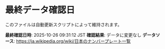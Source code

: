 # 最終データ確認日

このファイルは自動更新スクリプトによって維持されます。

**最終確認日時**: 2025-10-26 09:31:12 JST
**確認結果**: データに変更なし
**データソース**: https://ja.wikipedia.org/wiki/日本のナンバープレート一覧

